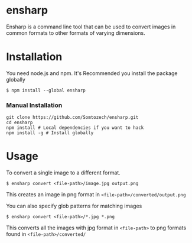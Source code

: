 # ensharp
Ensharp is a command line tool that can be used to convert images in common formats to other formats of varying dimensions.

# Installation
You need node.js and npm. It's Recommended you install the package globally
```
$ npm install --global ensharp
```

### Manual Installation
```
git clone https://github.com/Somtozech/ensharp.git
cd ensharp
npm install # Local dependencies if you want to hack
npm install -g # Install globally
```

# Usage
To convert a single image to a different format.
```
$ ensharp convert <file-path>/image.jpg output.png  
```
This creates an image in png format in `<file-path>/converted/output.png`

You can also specify glob patterns for matching images
```
$ ensharp convert <file-path>/*.jpg *.png  
```
This converts all the images with jpg format in `<file-path>` to png formats found in `<file-path>/converted/`
